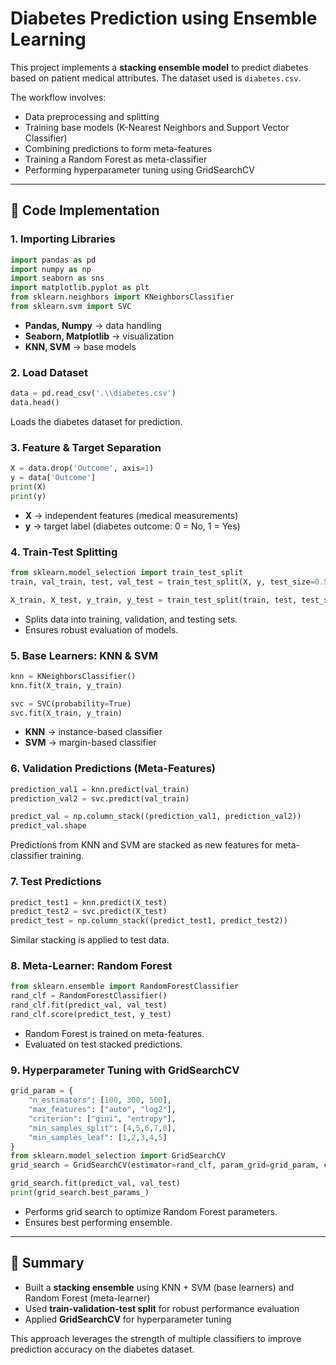 
# Diabetes Prediction using Ensemble Learning

This project implements a **stacking ensemble model** to predict diabetes based on patient medical attributes. The dataset used is `diabetes.csv`.

The workflow involves:
* Data preprocessing and splitting
* Training base models (K-Nearest Neighbors and Support Vector Classifier)
* Combining predictions to form meta-features
* Training a Random Forest as meta-classifier
* Performing hyperparameter tuning using GridSearchCV

---

## 🔹 Code Implementation

### 1. Importing Libraries

```python
import pandas as pd
import numpy as np
import seaborn as sns
import matplotlib.pyplot as plt
from sklearn.neighbors import KNeighborsClassifier
from sklearn.svm import SVC
````

  - **Pandas, Numpy** → data handling
  - **Seaborn, Matplotlib** → visualization
  - **KNN, SVM** → base models

### 2\. Load Dataset

```python
data = pd.read_csv('.\\diabetes.csv')
data.head()
```

Loads the diabetes dataset for prediction.

### 3\. Feature & Target Separation

```python
X = data.drop('Outcome', axis=1)
y = data['Outcome']
print(X)
print(y)
```

  - **X** → independent features (medical measurements)
  - **y** → target label (diabetes outcome: 0 = No, 1 = Yes)

### 4\. Train-Test Splitting

```python
from sklearn.model_selection import train_test_split
train, val_train, test, val_test = train_test_split(X, y, test_size=0.5, random_state=44)

X_train, X_test, y_train, y_test = train_test_split(train, test, test_size=0.2, random_state=44)
```

  - Splits data into training, validation, and testing sets.
  - Ensures robust evaluation of models.

### 5\. Base Learners: KNN & SVM

```python
knn = KNeighborsClassifier()
knn.fit(X_train, y_train)

svc = SVC(probability=True)
svc.fit(X_train, y_train)
```

  - **KNN** → instance-based classifier
  - **SVM** → margin-based classifier

### 6\. Validation Predictions (Meta-Features)

```python
prediction_val1 = knn.predict(val_train)
prediction_val2 = svc.predict(val_train)

predict_val = np.column_stack((prediction_val1, prediction_val2))
predict_val.shape
```

Predictions from KNN and SVM are stacked as new features for meta-classifier training.

### 7\. Test Predictions

```python
predict_test1 = knn.predict(X_test)
predict_test2 = svc.predict(X_test)
predict_test = np.column_stack((predict_test1, predict_test2))
```

Similar stacking is applied to test data.

### 8\. Meta-Learner: Random Forest

```python
from sklearn.ensemble import RandomForestClassifier
rand_clf = RandomForestClassifier()
rand_clf.fit(predict_val, val_test)
rand_clf.score(predict_test, y_test)
```

  - Random Forest is trained on meta-features.
  - Evaluated on test stacked predictions.

### 9\. Hyperparameter Tuning with GridSearchCV

```python
grid_param = {
    "n_estimators": [100, 300, 500],
    "max_features": ["auto", "log2"],
    "criterion": ["gini", "entropy"],
    "min_samples_split": [4,5,6,7,8],
    "min_samples_leaf": [1,2,3,4,5]
}
from sklearn.model_selection import GridSearchCV
grid_search = GridSearchCV(estimator=rand_clf, param_grid=grid_param, cv=5, n_jobs=-1, verbose=3)

grid_search.fit(predict_val, val_test)
print(grid_search.best_params_)
```

  - Performs grid search to optimize Random Forest parameters.
  - Ensures best performing ensemble.

-----

## 📌 Summary

  - Built a **stacking ensemble** using KNN + SVM (base learners) and Random Forest (meta-learner)
  - Used **train-validation-test split** for robust performance evaluation
  - Applied **GridSearchCV** for hyperparameter tuning

This approach leverages the strength of multiple classifiers to improve prediction accuracy on the diabetes dataset.
